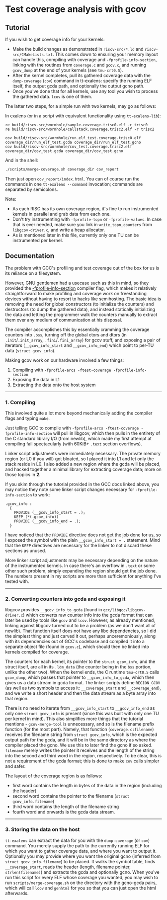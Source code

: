 # Test coverage analysis with gcov

## Tutorial

If you wish to get coverage info for your kernels:
- Make the build changes as demonstrated in `riscv-src/*.ld` and `riscv-src/CMakeLists.txt`. This comes down to ensuring your memory layout can handle this, compiling with coverage and `-fprofile-info-section`, linking with the routines from `coverage.c` and `gcov.c`, and running `gcov_dump` at the end of your kernels (see `tmu-crt0.S`).
- After the kernel completes, pull its gathered coverage data with the `dump-coverage` (`cov`) command in tt-exalens: specify the running ELF itself, the output gcda path, and optionally the output gcno path.
- Once you've done that for all kernels, use any tool you wish to process the gathered data. `lcov` is one of them.

The latter two steps, for a simple run with two kernels, may go as follows:

In exalens (or in a script with equivalent functionality using `tt-exalens-lib`):

```
re build/riscv-src/wormhole/sample.coverage.trisc0.elf -r trisc0
re build/riscv-src/wormhole/callstack.coverage.trisc2.elf -r trisc2

cov build/riscv-src/wormhole/run_elf_test.coverage.trisc0.elf coverage_dir/run_elf_test.gcda coverage_dir/run_elf_test.gcno
cov build/riscv-src/wormhole/cov_test.coverage.trisc2.elf coverage_dir/cov_test.gcda coverage_dir/cov_test.gcno
```

And in the shell:
```bash
./scripts/merge-coverage.sh coverage_dir cov_report
```

Then just open `cov_report/index.html`.
You can of course run the commands in one `tt-exalens --command` invocation; commands are separated by semicolons.

Note:
- As each RISC has its own coverage region, it's fine to run instrumented kernels in parallel and grab data from each one.
- Don't try instrumenting with `-fprofile-topn` or `-fprofile-values`. In case that is ever needed, make sure you link in `write_topn_counters` from `libgcov-driver.c`, and write a heap allocator.
- As is mentioned later in this file, currently only one TU can be instrumented per kernel.

## Documentation

The problem with GCC's profiling and test coverage out of the box for us is its reliance on a filesystem.

However, GNU gentlemen had a usecase such as this in mind, so they provided the [-fprofile-info-section](https://gcc.gnu.org/onlinedocs/gcc-15.1.0/gcc/Freestanding-Environments.html) compiler flag, which makes it relatively straightforward to make profiling and coverage work on freestanding devices without having to resort to hacks like semihosting. The basic idea is removing the need for global constructors (to initialize the counters) and destructors (to dump the gathered data), and instead statically initializing the data and letting the programmer walk the counters manually to extract them over any medium of communication at his disposal.

The compiler accomplishes this by essentially cramming the coverage counters into `.bss`, turning off the global ctors and dtors (in `.init`/`.init_array`, `.fini`/`.fini_array`) for gcov stuff, and exposing a pair of iterators (`__gcov_info_start` and `__gcov_info_end`) which point to per-TU data (`struct gcov_info`).

Making gcov work on our hardware involved a few things:
1. Compiling with `-fprofile-arcs -ftest-coverage -fprofile-info-section`
2. Exposing the data in L1
3. Extracting the data onto the host system

---

### 1. Compiling

This involved quite a lot more beyond mechanically adding the compiler flags and typing `make`.

Just telling GCC to compile with `-fprofile-arcs -ftest-coverage -fprofile-info-section` will pull in libgcov, which then pulls in the entirety of the C standard library I/O (from newlib), which made my first attempt at compiling fail spectacularly (with 60KiB+ `.text` section overflows).

Linker script adjustments were immediately necessary. The private memory region (or L0 if you will) got bloated, so I placed it into L1 and let only the stack reside in L0. I also added a new region where the gcda will be placed, and hacked together a minimal library for extracting coverage data; more on those topics in **2**.

If you skim through the tutorial provided in the GCC docs linked above, you may notice they note some linker script changes necessary for `-fprofile-info-section` to work:

```GNU ld
.gcov_info :
  {
    PROVIDE (__gcov_info_start = .);
    KEEP (*(.gcov_info))
    PROVIDE (__gcov_info_end = .);
  }
```

I have noticed that the `PROVIDE` directive does not get the job done for us, so I exposed the symbol with the plain `__gcov_info_start = .` statement. Mind that the `KEEP` directives are necessary for the linker to not discard these sections as unused.

More linker script adjustments may be necessary depending on the nature of the instrumented kernels. In case there's an overflow in `.text` or some other such problem, simply expanding the region should get the job done. The numbers present in my scripts are more than sufficient for anything I've tested with.

---

### 2. Converting counters into gcda and exposing it

libgcov provides `__gcov_info_to_gcda` (found in `gcc/libgcc/libgcov-driver.c`) which converts raw counter info into the gcda format that can later be used by tools like `gcov` and `lcov`. However, as already mentioned, linking against libgcov turned out to be a problem (as we don't want all of newlib). That function itself does not have any libc dependencies, so I did the simplest thing and just carved it out, perhaps unceremoniously, along with its dependencies out of GCC's codebase and compiled it into a separate object file (found in `gcov.c`), which should then be linked into kernels compiled for coverage.

The counters for each kernel, its pointer to the `struct gcov_info`, and the struct itself, are all in its `.ldm_data` (the counter being in the `bss` portion, unlike the other two). When the kernel ends, the C runtime `tmu-crt0.S` calls `gcov_dump`, which passes that pointer to `__gcov_info_to_gcda`, which then gives us a data stream in gcda format. The linker scripts define `REGION_GCOV` (as well as two symbols to access it: `__coverage_start` and `__coverage_end`), and we write a short header and then the data stream as a byte array into that region.

There is no need to iterate from `__gcov_info_start` to `__gcov_info_end` as only one `struct gcov_info` is present (since this was built with only one TU per kernel in mind). This also simplifies more things that the tutorial mentions - `gcov-merge-tool` is unnecessary, and so is the filename prefix function (for the most part). Namely, that function (`coverage.c:filename`) receives the filename string from `struct gcov_info`, which is the expected output path for the gcda, and it will be in the same directory as where the compiler placed the gcno. We use this to later find the gcno if so asked. `filename` merely writes the pointer it receives and the length of the string into the second and third word in the region, respectively. To be clear, this is not a requirement of the gcda format; this is done to make `cov` calls simpler and safer.

The layout of the coverage region is as follows:
- first word contains the length in bytes of the data in the region (including the header)
- second word contains the pointer to the filename (`struct gcov_info.filename`)
- third word contains the length of the filename string
- fourth word and onwards is the gcda data stream.

---

### 3. Storing the data on the host

`tt-exalens` can extract the data for you with the `dump-coverage` (or `cov`) command. You merely supply the path to the currently running ELF for which you want to gather coverage data, and where you want to output it. Optionally you may provide where you want the original gcno (inferred from `struct gcov_info.filename`) to be placed. It walks the symbol table, finds `__coverage_start`, reads the header (length, filename pointer, `strlen(filename)`) and extracts the gcda and optionally gcno. When you've run this script for every ELF whose coverage you wanted, you may wish to run `scripts/merge-coverage.sh` on the directory with the gcno-gcda pairs, which will call `lcov` and `genhtml` for you so that you can just open the html afterwards.
